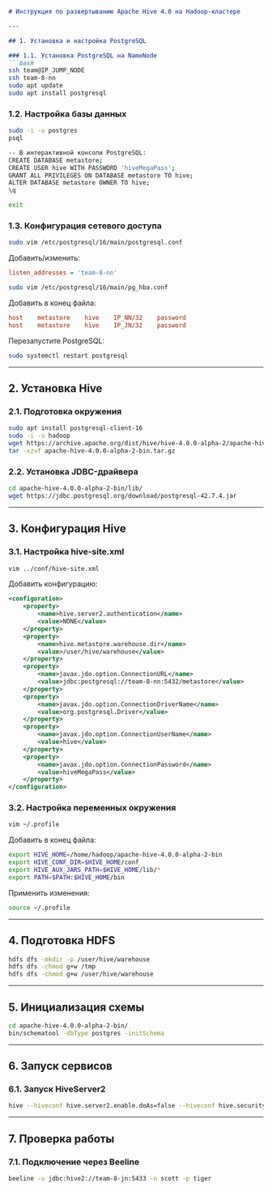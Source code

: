```markdown
# Инструкция по развертыванию Apache Hive 4.0 на Hadoop-кластере

---

## 1. Установка и настройка PostgreSQL

### 1.1. Установка PostgreSQL на NameNode
```bash
ssh team@IP_JUMP_NODE
ssh team-8-nn
sudo apt update
sudo apt install postgresql
```

### 1.2. Настройка базы данных
```bash
sudo -i -u postgres
psql

-- В интерактивной консоли PostgreSQL:
CREATE DATABASE metastore;
CREATE USER hive WITH PASSWORD 'hiveMegaPass';
GRANT ALL PRIVILEGES ON DATABASE metastore TO hive;
ALTER DATABASE metastore OWNER TO hive;
\q

exit
```

### 1.3. Конфигурация сетевого доступа
```bash
sudo vim /etc/postgresql/16/main/postgresql.conf
```
Добавить/изменить:
```ini
listen_addresses = 'team-8-nn'
```

```bash
sudo vim /etc/postgresql/16/main/pg_hba.conf
```
Добавить в конец файла:
```ini
host    metastore    hive    IP_NN/32    password
host    metastore    hive    IP_JN/32    password
```

Перезапустите PostgreSQL:
```bash
sudo systemctl restart postgresql
```

---

## 2. Установка Hive

### 2.1. Подготовка окружения
```bash
sudo apt install postgresql-client-16
sudo -i -u hadoop
wget https://archive.apache.org/dist/hive/hive-4.0.0-alpha-2/apache-hive-4.0.0-alpha-2-bin.tar.gz
tar -xzvf apache-hive-4.0.0-alpha-2-bin.tar.gz
```

### 2.2. Установка JDBC-драйвера
```bash
cd apache-hive-4.0.0-alpha-2-bin/lib/
wget https://jdbc.postgresql.org/download/postgresql-42.7.4.jar
```

---

## 3. Конфигурация Hive

### 3.1. Настройка hive-site.xml
```bash
vim ../conf/hive-site.xml
```
Добавить конфигурацию:
```xml
<configuration>
    <property>
        <name>hive.server2.authentication</name>
        <value>NONE</value>
    </property>
    <property>
        <name>hive.metastore.warehouse.dir</name>
        <value>/user/hive/warehouse</value>
    </property>
    <property>
        <name>javax.jdo.option.ConnectionURL</name>
        <value>jdbc:postgresql://team-8-nn:5432/metastore</value>
    </property>
    <property>
        <name>javax.jdo.option.ConnectionDriverName</name>
        <value>org.postgresql.Driver</value>
    </property>
    <property>
        <name>javax.jdo.option.ConnectionUserName</name>
        <value>hive</value>
    </property>
    <property>
        <name>javax.jdo.option.ConnectionPassword</name>
        <value>hiveMegaPass</value>
    </property>
</configuration>
```

### 3.2. Настройка переменных окружения
```bash
vim ~/.profile
```
Добавить в конец файла:
```bash
export HIVE_HOME=/home/hadoop/apache-hive-4.0.0-alpha-2-bin
export HIVE_CONF_DIR=$HIVE_HOME/conf
export HIVE_AUX_JARS_PATH=$HIVE_HOME/lib/*
export PATH=$PATH:$HIVE_HOME/bin
```

Применить изменения:
```bash
source ~/.profile
```

---

## 4. Подготовка HDFS
```bash
hdfs dfs -mkdir -p /user/hive/warehouse
hdfs dfs -chmod g+w /tmp
hdfs dfs -chmod g+w /user/hive/warehouse
```

---

## 5. Инициализация схемы
```bash
cd apache-hive-4.0.0-alpha-2-bin/
bin/schematool -dbType postgres -initSchema
```

---

## 6. Запуск сервисов

### 6.1. Запуск HiveServer2
```bash
hive --hiveconf hive.server2.enable.doAs=false --hiveconf hive.security.authorization.enable service hiveserver2 1>> /tmp/hs2.log 2>> /tmp/hs2.log &
```

---

## 7. Проверка работы

### 7.1. Подключение через Beeline
```bash
beeline -u jdbc:hive2://team-8-jn:5433 -n scott -p tiger
```
